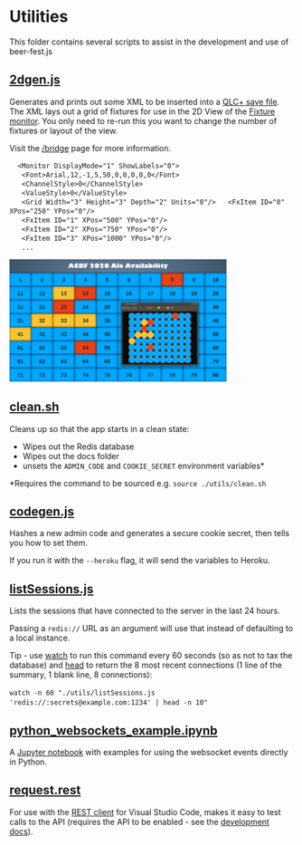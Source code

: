 # Utilities

This folder contains several scripts to assist in the development and use of beer-fest.js

## [2dgen.js](../utils/2dgen.js)

Generates and prints out some XML to be inserted into a [QLC+ save file](public/downloads/qlcplus.qxw).
The XML lays out a grid of fixtures for use in the 2D View of the [Fixture monitor](https://www.qlcplus.org/docs/html_en_EN/fixturemonitor.html).
You only need to re-run this you want to change the number of fixtures or layout of the view.

Visit the [/bridge](https://acbf-2020.herokuapp.com/bridge) page for more information.

```
  <Monitor DisplayMode="1" ShowLabels="0">
   <Font>Arial,12,-1,5,50,0,0,0,0,0</Font>
   <ChannelStyle>0</ChannelStyle>
   <ValueStyle>0</ValueStyle>
   <Grid Width="3" Height="3" Depth="2" Units="0"/>   <FxItem ID="0" XPos="250" YPos="0"/>
   <FxItem ID="1" XPos="500" YPos="0"/>
   <FxItem ID="2" XPos="750" YPos="0"/>
   <FxItem ID="3" XPos="1000" YPos="0"/>
   ...
```

<img src="/docs/images/qlc-plus-integration.png" width="384">

## [clean.sh](../utils/clean.sh)

Cleans up so that the app starts in a clean state:

- Wipes out the Redis database
- Wipes out the docs folder
- unsets the `ADMIN_CODE` and `COOKIE_SECRET` environment variables\*

\*Requires the command to be sourced e.g. `source ./utils/clean.sh`

## [codegen.js](../utils/codegen.js)

Hashes a new admin code and generates a secure cookie secret, then tells you how to set them.

If you run it with the `--heroku` flag, it will send the variables to Heroku.

## [listSessions.js](../utils/listSessions.js)

Lists the sessions that have connected to the server in the last 24 hours.

Passing a `redis://` URL as an argument will use that instead of defaulting to a local instance.

Tip - use [watch](https://linux.die.net/man/1/watch) to run this command every 60 seconds (so as not to tax the database)
and [head](https://www.gnu.org/software/coreutils/manual/html_node/head-invocation.html)
to return the 8 most recent connections (1 line of the summary, 1 blank line, 8 connections):

`watch -n 60 "./utils/listSessions.js 'redis://:secrets@example.com:1234' | head -n 10"`

## [python_websockets_example.ipynb](../utils/python_websockets_example.ipynb)

A [Jupyter notebook](https://jupyter.org/) with examples for using the websocket events directly in Python.

## [request.rest](../utils/request.rest)

For use with the [REST client](https://marketplace.visualstudio.com/items?itemName=humao.rest-client) for Visual Studio Code,
makes it easy to test calls to the API (requires the API to be enabled - see the [development docs](../docs/development.md#environment-variables)).
